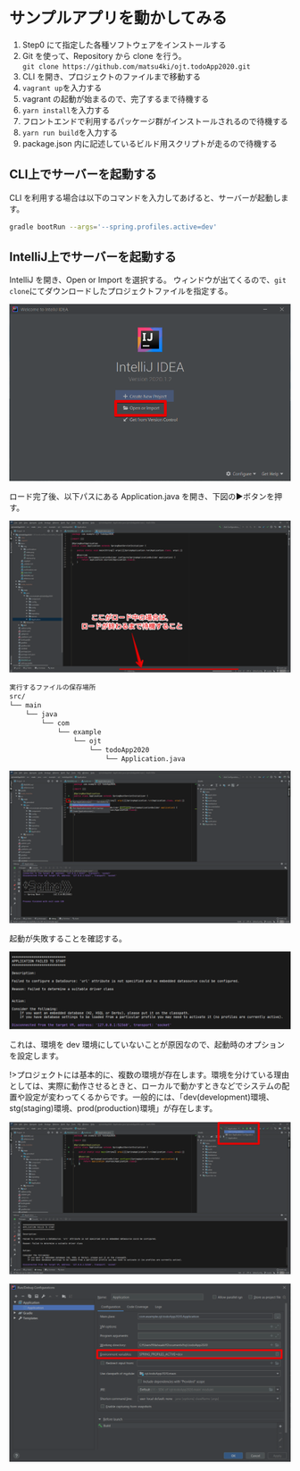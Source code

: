 # サンプルアプリを動かしてみる

1. Step0 にて指定した各種ソフトウェアをインストールする
2. Git を使って、Repository から clone を行う。<br>`git clone https://github.com/matsu4ki/ojt.todoApp2020.git`
3. CLI を開き、プロジェクトのファイルまで移動する
4. `vagrant up`を入力する
5. vagrant の起動が始まるので、完了するまで待機する
6. `yarn install`を入力する
7. フロントエンドで利用するパッケージ群がインストールされるので待機する
8. `yarn run build`を入力する
9. package.json 内に記述しているビルド用スクリプトが走るので待機する

## CLI上でサーバーを起動する

CLI を利用する場合は以下のコマンドを入力してあげると、サーバーが起動します。

 ```bash
gradle bootRun --args='--spring.profiles.active=dev'
```

## IntelliJ上でサーバーを起動する

IntelliJ を開き、Open or Import を選択する。
ウィンドウが出てくるので、`git clone`にてダウンロードしたプロジェクトファイルを指定する。

![image](img/building/intellij1.png)

ロード完了後、以下パスにある Application.java を開き、下図の▶ボタンを押す。

![image](img/building/intellij2.png)

```text
実行するファイルの保存場所
src/
└── main
    └── java
        └── com
            └── example
                └── ojt
                    └── todoApp2020
                        └── Application.java
```

![image](img/building/intellij3.png)

起動が失敗することを確認する。

![image](img/building/intellij4.png)

これは、環境を dev 環境にしていないことが原因なので、起動時のオプションを設定します。

!>プロジェクトには基本的に、複数の環境が存在します。環境を分けている理由としては、実際に動作させるときと、ローカルで動かすときなどでシステムの配置や設定が変わってくるからです。一般的には、「dev(development)環境、stg(staging)環境、prod(production)環境」が存在します。

![image](img/building/intellij5.png)


![image](img/building/intellij6.png)
